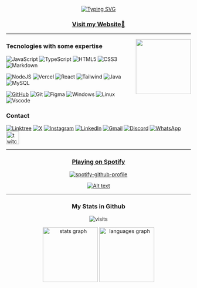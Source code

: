 <div align="center">
  
[![Typing SVG](http://readme-typing-svg.herokuapp.com?font=Poppins&size=32&pause=3000&color=864CF7&center=true&random=false&width=435&lines=Hi+%F0%9F%91%8B%2C+I'm+Talona;I'm+a+Software+engineer;I'm+from+Brasil;I'm+20+years+old;I+like+flowers)](https://talonacosta.vercel.app/Links) 

### [Visit my Website🌺](https://talonacosta.vercel.app)

 </div> 

---
 
<img align="right" height="150" src="https://cdn.discordapp.com/attachments/1012043502504386581/1225037386518630443/flor.png?ex=664d27b9&is=664bd639&hm=f6e1ef91054493e2786cff0f0746cdd639ca9c29a51d77d3da6746c70183c709&"  />
<div align="center">
  
</div>

### Tecnologies with some expertise
  
![JavaScript](https://img.shields.io/badge/JavaScript-F7DF1E?style=for-the-badge&logo=javascript&logoColor=black)
![TypeScript](https://img.shields.io/badge/TypeScript-007ACC?style=for-the-badge&logo=typescript&logoColor=white)
![HTML5](https://img.shields.io/badge/HTML5-E34F26?style=for-the-badge&logo=html5&logoColor=white)
![CSS3](https://img.shields.io/badge/CSS3-1572B6?style=for-the-badge&logo=css3&logoColor=white)
![Markdown](https://img.shields.io/badge/Markdown-000?style=for-the-badge&logo=markdown)

![NodeJS](https://img.shields.io/badge/node.js-6DA55F?style=for-the-badge&logo=node.js&logoColor=white)
![Vercel](https://img.shields.io/badge/vercel-%23000000.svg?style=for-the-badge&logo=vercel&logoColor=white)
![React](https://img.shields.io/badge/React-20232A?style=for-the-badge&logo=react&logoColor=61DAFB)
![Tailwind](https://img.shields.io/badge/tailwindcss-%2338B2AC.svg?style=for-the-badge&logo=tailwind-css&logoColor=white)
![Java](https://img.shields.io/badge/java-%23ED8B00.svg?style=for-the-badge&logo=openjdk&logoColor=white)
![MySQL](https://img.shields.io/badge/MySQL-00000F?style=for-the-badge&logo=mysql&logoColor=white)

[![GitHub](https://img.shields.io/badge/GitHub-100000?style=for-the-badge&logo=github&logoColor=white)](https://github.com/SEUUSERNAME)
![Git](https://img.shields.io/badge/GIT-E44C30?style=for-the-badge&logo=git&logoColor=white)
![Figma](https://img.shields.io/badge/Figma-696969?style=for-the-badge&logo=figma&logoColor=figma)
![Windows](https://img.shields.io/badge/Windows-000?style=for-the-badge&logo=windows&logoColor=2CA5E0)
![Linux](https://img.shields.io/badge/Linux-000?style=for-the-badge&logo=linux&logoColor=FCC624)
![Vscode](https://img.shields.io/badge/Vscode-007ACC?style=for-the-badge&logo=visual-studio-code&logoColor=white)

###

### Contact

<div align="left">

[![Linktree](https://img.shields.io/badge/linktree-39E09B?style=for-the-badge&logo=linktree&logoColor=white)](https://talonacosta.vercel.app/Links)
[![X](https://img.shields.io/badge/X-000?style=for-the-badge&logo=x)](https://x.com/Talonaa_)
[![Instagram](https://img.shields.io/badge/-Instagram-%23E4405F?style=for-the-badge&logo=instagram&logoColor=white)](https://www.instagram.com/talonaa_/)
[![LinkedIn](https://img.shields.io/badge/LinkedIn-0077B5?style=for-the-badge&logo=linkedin&logoColor=white)](https://www.linkedin.com/in/talona-costa/)
[![Gmail](https://img.shields.io/badge/Gmail-333333?style=for-the-badge&logo=gmail&logoColor=red)](mailto:talonacontato@gmail.com)
[![Discord](https://img.shields.io/badge/Discord-7289DA?style=for-the-badge&logo=discord&logoColor=white)](https://discord.com/channels/@talona_/)
[![WhatsApp](https://img.shields.io/badge/WhatsApp-25D366?style=for-the-badge&logo=whatsapp&logoColor=white)](https://wa.me/55+31+995290919)
  <a href="https://www.twitch.tv/talona_" target="_blank">
  <img src="https://img.shields.io/static/v1?message=Twitch&logo=twitch&label=&color=9146FF&logoColor=white&labelColor=&style=for-the-badge" height="35" alt="twitch logo"  />
</div>

---

<div align="center">
  
### Playing on Spotify

  
<a href="https://talonacosta.vercel.app/Links" target="_blank">
  
[![spotify-github-profile](https://spotify-github-profile.vercel.app/api/view?uid=12184323470&cover_image=true&theme=natemoo-re&show_offline=true&background_color=121212&interchange=false&bar_color=8000ff&bar_color_cover=false)](https://spotify-github-profile.vercel.app/api/view?uid=12184323470&redirect=true)

</a>
<a href="https://talonacosta.vercel.app/Links" target="_blank">
  
![Alt text](https://spotify-recently-played-readme.vercel.app/api?user=12184323470)

</a >
</div>

---

<div align="center">

### My Stats in Github

<p align="center"><img src="https://visit-counter.vercel.app/counter.png?page=https%3A%2F%2Fgithub.com%2FTal0na&s=40&c=5700ae&bg=00000000&no=7&ff=electrolize&tb=Visits%3A++&ta=" alt="visits "></p>

</div>

<div align="center">
  
  <img src="https://github-readme-stats.vercel.app/api?username=tal0na&hide_title=false&hide_rank=false&show_icons=true&include_all_commits=true&count_private=true&disable_animations=true&theme=midnight-purple&locale=pt-br&hide_border=t&order=1" height="150" alt="stats graph"  />

  <img src="https://github-readme-stats.vercel.app/api/top-langs?username=tal0na&locale=pt-br&hide_title=false&layout=compact&card_width=320&langs_count=5&theme=midnight-purple&hide_border=false&order=2" height="150" alt="languages graph"  />
 
</div>

###

<a href="https://talonacosta.vercel.app/">
  <picture>
    <source media="(prefers-color-scheme: dark)" srcset="https://ssr-contributions-svg.vercel.app/_/Tal0na?chart=3dbar&gap=0.6&scale=2&flatten=0&animation=wave&animation_duration=4&animation_delay=0.06&animation_amplitude=24&animation_frequency=0.1&animation_wave_center=0_3&format=svg&weeks=34&theme=purple&dark=true">
   <source media="(prefers-color-scheme: light)" srcset="https://ssr-contributions-svg.vercel.app/_/Tal0na?chart=3dbar&gap=1&scale=2&light=30&flatten=0&animation=wave&animation_duration=4&animation_delay=0.06&animation_amplitude=24&animation_frequency=0.1&animation_wave_center=0_3&format=svg&weeks=40&theme=purple&dark=false">
    <img alt="" src="https://ssr-contributions-svg.vercel.app/_/Tal0na?chart=3dbar&gap=1&scale=2&light=30&flatten=0&animation=wave&animation_duration=4&animation_delay=0.06&animation_amplitude=24&animation_frequency=0.1&animation_wave_center=0_3&format=xml&weeks=40&theme=purple&dark=truenimation_amplitude=24&animation_frequency=0.1&animation_wave_center=0_3&format=svg&weeks=34&theme=native">
  </picture>
</a>




